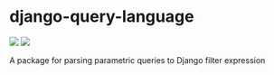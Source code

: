 # django-query-language 

![](https://github.com/ivan-katkov/django-query-language/actions/workflows/test.yaml/badge.svg) ![](https://github.com/ivan-katkov/django-query-language/actions/workflows/publish.yaml/badge.svg)


A package for parsing parametric queries to Django filter expression

